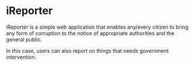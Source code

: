 # iReporter
iReporter is a simple web application that enables any/every citizen to bring any form of corruption to the notice of appropriate authorities and the general public.

In this case, users can also report on things that needs government intervention.
